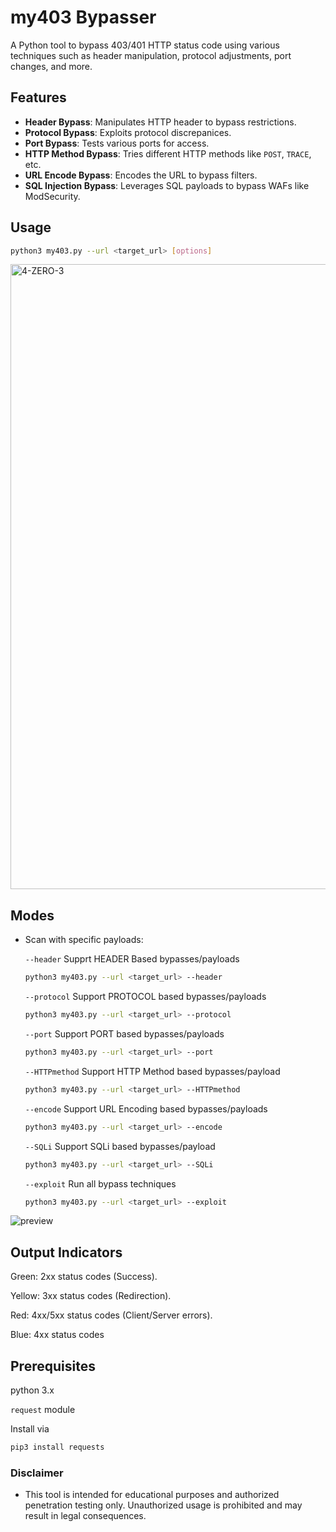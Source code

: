 # my403 Bypasser

A Python tool to bypass 403/401 HTTP status code using various techniques such as header manipulation, protocol adjustments, port changes, and more.

## Features 
- **Header Bypass**: Manipulates HTTP header to bypass restrictions.
- **Protocol Bypass**: Exploits protocol discrepanices.
- **Port Bypass**: Tests various ports for access.
- **HTTP Method Bypass**: Tries different HTTP methods like `POST`, `TRACE`, etc.
- **URL Encode Bypass**: Encodes the URL to bypass filters.
- **SQL Injection Bypass**: Leverages SQL payloads to bypass WAFs like ModSecurity. 

## Usage

```bash
python3 my403.py --url <target_url> [options]
```
<img src="my403 images/.png" alt="4-ZERO-3" width="1000px">

## Modes

- Scan with specific payloads: 

    `--header` Supprt HEADER Based bypasses/payloads
    ```bash
    python3 my403.py --url <target_url> --header
    ```

    `--protocol` Support PROTOCOL based bypasses/payloads
    ```bash
    python3 my403.py --url <target_url> --protocol
    ```

    `--port` Support PORT based bypasses/payloads
    ```bash
    python3 my403.py --url <target_url> --port
    ```

    `--HTTPmethod` Support HTTP Method based bypasses/payload
    ```bash
    python3 my403.py --url <target_url> --HTTPmethod
    ```

    `--encode` Support URL Encoding based bypasses/payloads
    ```bash
    python3 my403.py --url <target_url> --encode
    ```

    `--SQLi` Support SQLi based bypasses/payload
    ```bash
    python3 my403.py --url <target_url> --SQLi
    ```

    `--exploit` Run all bypass techniques 
    ```bash
    python3 my403.py --url <target_url> --exploit
    ```

![preview](https://github.com/mahaveer-choudhary/my403/blob/main/my403%20images/preview.gif)

## Output Indicators
Green: 2xx status codes (Success).

Yellow: 3xx status codes (Redirection).

Red: 4xx/5xx status codes (Client/Server errors).

Blue: 4xx status codes


## Prerequisites 

python 3.x

`request` module

Install via
```bash
pip3 install requests
```


### Disclaimer

- This tool is intended for educational purposes and authorized penetration testing only. Unauthorized usage is prohibited and may result in legal consequences.
